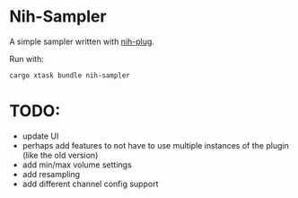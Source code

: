 # Nih-Sampler

A simple sampler written with [nih-plug](https://github.com/robbert-vdh/nih-plug.git).

Run with:

`cargo xtask bundle nih-sampler`

# TODO:
- update UI
- perhaps add features to not have to use multiple instances of the plugin (like the old version)
- add min/max volume settings
- add resampling
- add different channel config support
